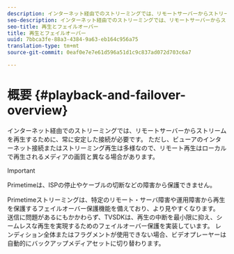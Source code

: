 ```yaml
---
description: インターネット経由でのストリーミングでは、リモートサーバーからストリームを再生するために、常に安定した接続が必要です。 ただし、ビューアのインターネット接続またはストリーミング再生は多様なので、リモート再生はローカルで再生されるメディアの画質と異なる場合があります。
seo-description: インターネット経由でのストリーミングでは、リモートサーバーからストリームを再生するために、常に安定した接続が必要です。 ただし、ビューアのインターネット接続またはストリーミング再生は多様なので、リモート再生はローカルで再生されるメディアの画質と異なる場合があります。
seo-title: 再生とフェイルオーバー
title: 再生とフェイルオーバー
uuid: 7bbca3fe-88a3-4384-9a63-eb164c956a75
translation-type: tm+mt
source-git-commit: 0eaf0e7e7e61d596a51d1c9c837ad072d703c6a7

---
```



# 概要 {#playback-and-failover-overview}

インターネット経由でのストリーミングでは、リモートサーバーからストリームを再生するために、常に安定した接続が必要です。 ただし、ビューアのインターネット接続またはストリーミング再生は多様なので、リモート再生はローカルで再生されるメディアの画質と異なる場合があります。

>[!IMPORTANT]
>
>Primetimeは、ISPの停止やケーブルの切断などの障害から保護できません。

Primetimeストリーミングは、特定のリモート・サーバ障害や運用障害から再生を保護するフェイルオーバー保護機能を備えており、より見やすくなります。 送信に問題があるにもかかわらず、TVSDKは、再生の中断を最小限に抑え、シームレスな再生を実現するためのフェイルオーバー保護を実装しています。 レンディション全体またはフラグメントが使用できない場合、ビデオプレーヤーは自動的にバックアップメディアセットに切り替わります。